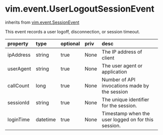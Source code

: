 vim.event.UserLogoutSessionEvent
================================
inherits from [vim.event.SessionEvent](docs/vim.event.SessionEvent.md)


This event records a user logoff, disconnection, or session timeout.

| property | type | optional | priv | desc |
|:---------|:-----|:---------|:-----|:-----|
| ipAddress | string | true | None | The IP address of client |
| userAgent | string | true | None | The user agent or application |
| callCount | long | true | None | Number of API invocations made by the session |
| sessionId | string | true | None | The unique identifier for the session. |
| loginTime | datetime | true | None | Timestamp when the user logged on for this session. |


